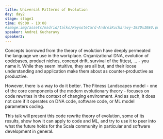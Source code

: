 ```yaml
---
title: Universal Patterns of Evolution
day: day2
stage: stage1
time: 09:00 - 10:00
#image:img/assets/madrid/talks/KeynoteCard-AndreiKucharavy-1920x1080.png
speaker: Andrei Kucharavy
speaker2:
---
```


Concepts borrowed from the theory of evolution have deeply permeated the language we use in the workplace. Organizational DNA, evolution of codebases, product niches, concept drift, survival of the fittest, ... - you name it. While they seem intuitive, they are all but, and their loose understanding and application make them about as counter-productive as productive.

However, there is a way to do it better. The Fitness Landscapes model - one of the core components of the modern evolutionary theory - focuses on code rewrites in the context of changing environment. And as such, it does not care if it operates on DNA code, software code, or ML model parameters coding.

This talk will present this code rewrite theory of evolution, some of its results, show how it can apply to code and ML, and try to use it to peer into what the future holds for the Scala community in particular and software development in general.

